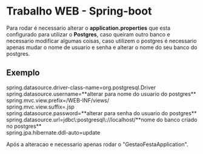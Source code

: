 <h1>Trabalho WEB - Spring-boot</h1>

Para rodar é necessario alterar o **application.properties** que esta configurado para utilizar o **Postgres**, caso queiram outro banco e necessario modificar algumas coisas, caso utilizem o postgres é necessario apenas mudar o nome de usuario
e senha e alterar o nome do seu banco do postgres.

<h2>Exemplo</h2>
spring.datasource.driver-class-name=org.postgresql.Driver <br/>
spring.datasource.username=**alterar para nome do usuario do postgres** <br/>
spring.mvc.view.prefix=/WEB-INF/views/ <br/>
spring.mvc.view.suffix=.jsp <br/>
spring.datasource.password=**alterar para senha do usuario do postgres** <br/>
spring.datasource.url=jdbc\:postgresql\://localhost/**nome do banco criado no postgres** <br/>
spring.jpa.hibernate.ddl-auto=update <br/>



<p> Após a alteracao e necessario apenas rodar o "GestaoFestaApplication". </p>
